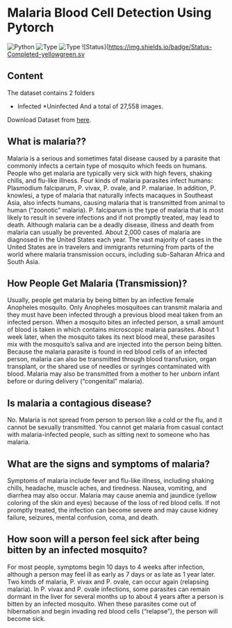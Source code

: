 # Malaria Blood Cell Detection Using Pytorch

![Python](https://img.shields.io/badge/python-3.x-orange.svg)
![Type](https://img.shields.io/badge/Deep-Learning-red.svg) ![Type](https://img.shields.io/badge/Type-PYTORCH-green.svg)
![Status](https://img.shields.io/badge/Status-Completed-yellowgreen.sv
## Content
The dataset contains 2 folders

* Infected
*Uninfected
 And a total of 27,558 images.

Download Dataset from [here](https://lhncbc.nlm.nih.gov/publication/pub9932).

## What is malaria??
Malaria is a serious and sometimes fatal disease caused by a parasite that commonly infects a certain type of mosquito which feeds on humans. People who get malaria are typically very sick with high fevers, shaking chills, and flu-like illness. Four kinds of malaria parasites infect humans: Plasmodium falciparum, P. vivax, P. ovale, and P. malariae. In addition, P. knowlesi, a type of malaria that naturally infects macaques in Southeast Asia, also infects humans, causing malaria that is transmitted from animal to human (“zoonotic” malaria). P. falciparum is the type of malaria that is most likely to result in severe infections and if not promptly treated, may lead to death. Although malaria can be a deadly disease, illness and death from malaria can usually be prevented. About 2,000 cases of malaria are diagnosed in the United States each year. The vast majority of cases in the United States are in travelers and immigrants returning from parts of the world where malaria transmission occurs, including sub-Saharan Africa and South Asia.


## How People Get Malaria (Transmission)?

Usually, people get malaria by being bitten by an infective female Anopheles mosquito. Only Anopheles mosquitoes can transmit malaria and they must have been infected through a previous blood meal taken from an infected person. When a mosquito bites an infected person, a small amount of blood is taken in which contains microscopic malaria parasites. About 1 week later, when the mosquito takes its next blood meal, these parasites mix with the mosquito’s saliva and are injected into the person being bitten. Because the malaria parasite is found in red blood cells of an infected person, malaria can also be transmitted through blood transfusion, organ transplant, or the shared use of needles or syringes contaminated with blood. Malaria may also be transmitted from a mother to her unborn infant before or during delivery (“congenital” malaria).

## Is malaria a contagious disease?

No. Malaria is not spread from person to person like a cold or the flu, and it cannot be sexually transmitted. You cannot get malaria from casual contact with malaria-infected people, such as sitting next to someone who has malaria.

## What are the signs and symptoms of malaria?

Symptoms of malaria include fever and flu-like illness, including shaking chills, headache, muscle aches, and tiredness. Nausea, vomiting, and diarrhea may also occur. Malaria may cause anemia and jaundice (yellow coloring of the skin and eyes) because of the loss of red blood cells. If not promptly treated, the infection can become severe and may cause kidney failure, seizures, mental confusion, coma, and death.

## How soon will a person feel sick after being bitten by an infected mosquito?

For most people, symptoms begin 10 days to 4 weeks after infection, although a person may feel ill as early as 7 days or as late as 1 year later. Two kinds of malaria, P. vivax and P. ovale, can occur again (relapsing malaria). In P. vivax and P. ovale infections, some parasites can remain dormant in the liver for several months up to about 4 years after a person is bitten by an infected mosquito. When these parasites come out of hibernation and begin invading red blood cells (“relapse”), the person will become sick.
